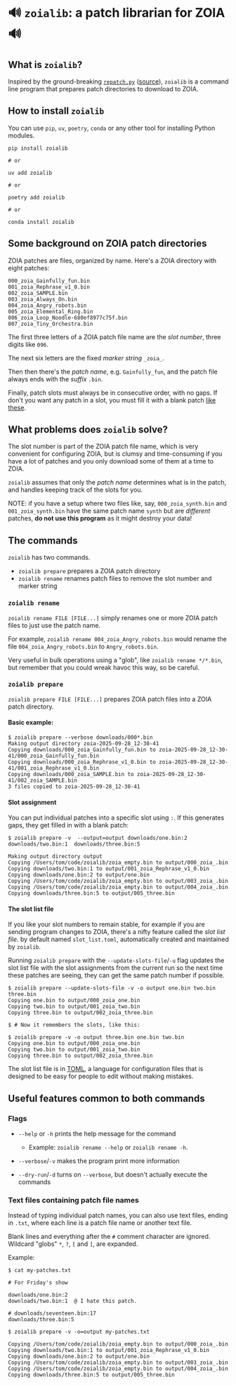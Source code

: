 # 🔊 `zoialib`: a patch librarian for ZOIA 🔊

## What is `zoialib`?

Inspired by the ground-breaking
[`repatch.py`](https://patchstorage.com/repatch-py-organize-and-auto-name-your-patches/)
([source](https://gist.github.com/BenQuigley/7b4c70cac1183a16aed89b8b209364a2)),
`zoialib` is a command line program that prepares patch directories to download
to ZOIA.

## How to install `zoialib`

You can use `pip`, `uv`, `poetry`, `conda` or any other tool for installing
Python modules.

```
pip install zoialib

# or

uv add zoialib

# or

poetry add zoialib

# or

conda install zoialib
```

## Some background on ZOIA patch directories

ZOIA patches are files, organized by name. Here's a ZOIA directory with
eight patches:

```
000_zoia_Gainfully_fun.bin
001_zoia_Rephrase_v1_0.bin
002_zoia_SAMPLE.bin
003_zoia_Always_On.bin
004_zoia_Angry_robots.bin
005_zoia_Elemental_Ring.bin
006_zoia_Loop_Noodle-680ef8977c75f.bin
007_zoia_Tiny_Orchestra.bin
```

The first three letters of a ZOIA patch file name are the _slot number_, three digits
like `096`.

The next six letters are the fixed _marker string_ `_zoia_`.

Then then there's the _patch name_, e.g. `Gainfully_fun`, and the patch file always ends
with the _suffix_ `.bin`.

Finally, patch slots must always be in consecutive order, with no gaps. If don't you want
any patch in a slot, you must fill it with
a blank patch [like these](https://patchstorage.com/64-blank-zoia-patches/).

## What problems does `zoialib` solve?

The slot number is part of the ZOIA patch file name, which is very convenient for
configuring ZOIA, but is clumsy and time-consuming if you have a lot of patches and you
only download some of them at a time to ZOIA.

`zoialib` assumes that only the _patch name_ determines what is in the patch, and
handles keeping track of the slots for you.

NOTE: if you have a setup where two files like, say, `000_zoia_synth.bin` and
`001_zoia_synth.bin` have the same patch name `synth` but are _different_ patches, **do
not use this program** as it might destroy your data!

## The commands

`zoialib` has two commands.

* `zoialib prepare` prepares a ZOIA patch directory
* `zoialib rename` renames patch files to remove the slot number and marker string

### `zoialib rename`

`zoialib rename FILE [FILE...]` simply renames one or more ZOIA patch files to just use
the patch name.

For example, `zoialib rename 004_zoia_Angry_robots.bin` would rename the file
`004_zoia_Angry_robots.bin` to `Angry_robots.bin`.

Very useful in bulk operations using a "glob", like `zoialib rename */*.bin`, but
remember that you could wreak havoc this way, so be careful.

### `zoialib prepare`

`zoialib prepare FILE [FILE...]` prepares ZOIA patch files into a ZOIA patch directory.

#### Basic example:

```
$ zoialib prepare --verbose downloads/000*.bin
Making output directory zoia-2025-09-28_12-30-41
Copying downloads/000_zoia_Gainfully_fun.bin to zoia-2025-09-28_12-30-41/000_zoia_Gainfully_fun.bin
Copying downloads/000_zoia_Rephrase_v1_0.bin to zoia-2025-09-28_12-30-41/001_zoia_Rephrase_v1_0.bin
Copying downloads/000_zoia_SAMPLE.bin to zoia-2025-09-28_12-30-41/002_zoia_SAMPLE.bin
3 files copied to zoia-2025-09-28_12-30-41
```

#### Slot assignment

You can put individual patches into a specific slot using `:`. If this generates gaps,
they get filled in with a blank patch:

```
$ zoialib prepare -v  --output=output downloads/one.bin:2 downloads/two.bin:1  downloads/three.bin:5

Making output directory output
Copying /Users/tom/code/zoialib/zoia_empty.bin to output/000_zoia_.bin
Copying downloads/two.bin:1 to output/001_zoia_Rephrase_v1_0.bin
Copying downloads/one.bin:2 to output/one.bin
Copying /Users/tom/code/zoialib/zoia_empty.bin to output/003_zoia_.bin
Copying /Users/tom/code/zoialib/zoia_empty.bin to output/004_zoia_.bin
Copying downloads/three.bin:5 to output/005_three.bin
```

#### The slot list file

If you like your slot numbers to remain stable, for example if you are sending program
changes to ZOIA, there's a nifty feature called the _slot list file_.  by default named
`slot_list.toml`, automatically created and maintained by `zoialib`.

Running `zoialib prepare` with the `--update-slots-file`/`-u` flag updates the slot list
file with the slot assignments from the current run so the next time these patches
are seeing, they can get the same patch number if possible.

```
$ zoialib prepare --update-slots-file -v -o output one.bin two.bin three.bin
Copying one.bin to output/000_zoia_one.bin
Copying two.bin to output/001_zoia_two.bin
Copying three.bin to output/002_zoia_three.bin

$ # Now it remembers the slots, like this:

$ zoialib prepare -v -o output three.bin one.bin two.bin
Copying one.bin to output/000_zoia_one.bin
Copying two.bin to output/001_zoia_two.bin
Copying three.bin to output/002_zoia_three.bin
```

The slot list file is in [TOML](https://toml.io/en/), a language for configuration files
that is designed to be easy for people to edit without making mistakes.

## Useful features common to both commands

### Flags

* `--help` or `-h` prints the help message for the command
  * Example: `zoialib rename --help` or `zoialib rename -h`.

* `--verbose`/`-v` makes the program print more information

* `--dry-run`/`-d` turns on `--verbose`, but doesn't actually execute the commands

### Text files containing patch file names

Instead of typing individual patch names, you can also use text files, ending in `.txt`,
where each line is a patch file name or another text file.

Blank lines and everything after the `#` comment character are ignored. Wildcard "globs"
`*`, `?`, `[` and `]`, are expanded.

Example:

```
$ cat my-patches.txt

# For Friday's show

downloads/one.bin:2
downloads/two.bin:1  @ I hate this patch.

# downloads/seventeen.bin:17
downloads/three.bin:5

$ zoialib prepare -v -o=output my-patches.txt

Copying /Users/tom/code/zoialib/zoia_empty.bin to output/000_zoia_.bin
Copying downloads/two.bin:1 to output/001_zoia_Rephrase_v1_0.bin
Copying downloads/one.bin:2 to output/one.bin
Copying /Users/tom/code/zoialib/zoia_empty.bin to output/003_zoia_.bin
Copying /Users/tom/code/zoialib/zoia_empty.bin to output/004_zoia_.bin
Copying downloads/three.bin:5 to output/005_three.bin

```
